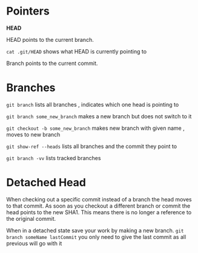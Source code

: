 # Pointers

**HEAD**

HEAD points to the current branch.

`cat .git/HEAD` shows what HEAD is currently pointing to

Branch points to the current commit.

# Branches

`git branch` lists all branches , indicates which one head is pointing to

`git branch some_new_branch` makes a new branch but does not switch to it

`git checkout -b some_new_branch` makes new branch with given name , moves to new branch

`git show-ref --heads` lists all branches and the commit they point to

`git branch -vv` lists tracked branches

# Detached Head

When checking out a specific commit instead of a branch the head moves to that commit.
As soon as you checkout a different branch or commit the head points to the new SHA1.
This means there is no longer a reference to the original commit.

When in a detached state save your work by making a new branch.
`git branch someName lastCommit` you only need to give the last commit as all previous will go with it
